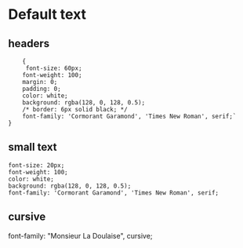 # Default text
## headers 
```
    {
     font-size: 60px;
    font-weight: 100;
    margin: 0;
    padding: 0;
    color: white;
    background: rgba(128, 0, 128, 0.5);
    /* border: 6px solid black; */
    font-family: 'Cormorant Garamond', 'Times New Roman', serif;`
}
```
## small text 
    font-size: 20px;
    font-weight: 100;
    color: white;
    background: rgba(128, 0, 128, 0.5);
    font-family: 'Cormorant Garamond', 'Times New Roman', serif;
## cursive
font-family: "Monsieur La Doulaise", cursive;